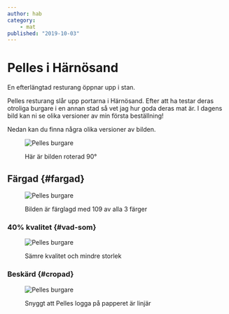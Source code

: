 ```yaml
---
author: hab
category:
    - mat
published: "2019-10-03"
---
```

Pelles i Härnösand
==================================

En efterlängtad resturang öppnar upp i stan.

<!--more-->

Pelles resturang slår upp portarna i Härnösand.
Efter att ha testar deras otroliga burgare i en annan stad så vet jag hur goda deras mat är.
I dagens bild kan ni se olika versioner av min första beställning!

Nedan kan du finna några olika versioner av bilden.

<figure class="figure center">
    <img src="image/pelles.jpg?w=500&h=500&r=-90" alt="Pelles burgare" class="w67">
    <figcaption>
        <p>Här är bilden roterad 90°</p>
    </figcaption>
</figure>

 Färgad {#fargad}
-----------------------------------

<figure class="figure">
    <img src="image/pelles.jpg?w=300&h=300&r=-90&f=colorize,109,109,109,0" alt="Pelles burgare">
    <figcaption>
        <p>Bilden är färglagd med 109 av alla 3 färger</p>
    </figcaption>
</figure>



### 40% kvalitet {#vad-som}

<figure class="figure">
    <img src="image/pelles.jpg?w=300&h=300&r=-90&q=40" alt="Pelles burgare">
    <figcaption>
        <p>Sämre kvalitet och mindre storlek</p>
    </figcaption>
</figure>

### Beskärd {#cropad}

<figure class="figure">
    <img src="image/pelles.jpg?width=600&height=200&crop-to-fit" alt="Pelles burgare">
    <figcaption>
        <p>Snyggt att Pelles logga på papperet är linjär</p>
    </figcaption>
</figure>

